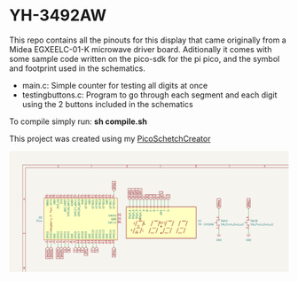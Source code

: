 # YH-3492AW
This repo contains all the pinouts for this display that came originally from a Midea EGXEELC-01-K microwave driver board. Aditionally it comes with some sample code written on the pico-sdk for the pi pico, and the symbol and footprint used in the schematics.

* main.c: Simple counter for testing all digits at once
* testingbuttons.c: Program to go through each segment and each digit using the 2 buttons included in the schematics

To compile simply run: **sh compile.sh**

This project was created using my [PicoSchetchCreator](https://github.com/pedrohcs8/PicoSchetchCreator)

![General Schematic](display_schematic.png)
